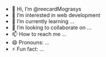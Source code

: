 - 👋 Hi, I’m @reecardMograsys
- 👀 I’m interested in web development
- 🌱 I’m currently learning ...
- 💞️ I’m looking to collaborate on ...
- 📫 How to reach me ...
- 😄 Pronouns: ...
- ⚡ Fun fact: ...

<!---
reecardMograsys/reecardMograsys is a ✨ special ✨ repository because its `README.md` (this file) appears on your GitHub profile.
You can click the Preview link to take a look at your changes.
--->
